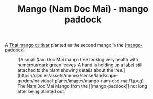 ﻿---
backlinks:
- title: Bush regeneration (Wood duck meadows)
  url: /sense/landscape-garden/regeneration.html
- title: Individual plants
  url: /sense/landscape-garden/individual-plants/individual-plants.html
latitude: -27.539463333333334
longitude: 152.0554195
photos:
  1:
    date: 2025-03-14 17:53:58
    description: Mango - Nam Doc Mai
    filename: 19A456B8-D94A-4E35-861F-1183BA77832A.heic
    latitude: -27.539463333333334
    longitude: 152.0554195
    memexFilename: images/mango-nam-doc-mai/1.jpeg
    title: None
tags: plants, wood-duck-meadows
title: Mango (Nam Doc Mai) - mango paddock
type: single-plant
---
A [Thai mango cultivar](https://en.wikipedia.org/wiki/Nam_Dok_Mai) planted as the second mango in the [[mango-paddock]]

<figure markdown>
![A small Nam Doc Mai mango tree looking very health with numerous dark green leaves. A hand is holding up a label still attached to the plant showing details about the tree.](https://djon.es/assets/memex/sense/landscape-garden/individual-plants/images/mango-nam-doc-mai/1.jpeg)
<figcaption>The Nam Doc Mai Mango from the [[mango-paddock]] not long after being planted out.</figcaption>
</figure>

[//begin]: # "Autogenerated link references for markdown compatibility"
[mango-paddock]: ../mango-paddock "Mango paddock"
[//end]: # "Autogenerated link references"